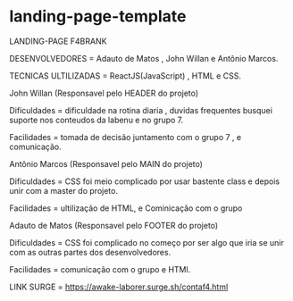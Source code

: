 # landing-page-template

LANDING-PAGE F4BRANK

DESENVOLVEDORES = Adauto de Matos , John Willan e Antônio Marcos.

TECNICAS ULTILIZADAS = ReactJS(JavaScript) , HTML e CSS.




John Willan (Responsavel pelo HEADER do projeto)

Dificuldades = dificuldade na rotina diaria , duvidas frequentes busquei suporte nos conteudos da labenu e no grupo 7. 

Facilidades = tomada de decisão juntamento com o grupo 7 , e comunicação.


Antônio Marcos (Responsavel pelo MAIN do projeto)

Dificuldades =  CSS foi meio complicado por usar bastente class e depois unir com 
a master do projeto.

Facilidades = ultilização de HTML, e Cominicação com o grupo 



Adauto de Matos (Responsavel pelo FOOTER do projeto)

Dificuldades = CSS foi complicado no começo por ser algo que iria se unir com as outras partes dos desenvolvedores.

Facilidades = comunicação com o grupo e HTMl.




LINK SURGE = https://awake-laborer.surge.sh/contaf4.html
